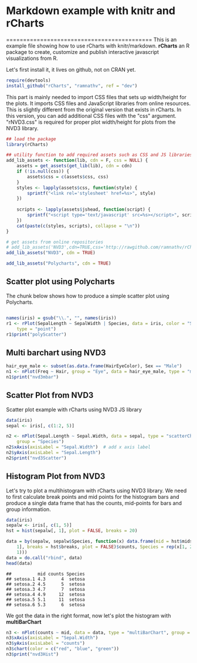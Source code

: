 # Markdown example with knitr and rCharts
===========================================
This is an example file showing how to use rCharts with knitr/markdown. **rCharts** an R package to create, customize and publish interactive javascript visualizations from R.

Let's first install it, it lives on github, not on CRAN yet.

```r
require(devtools)
install_github("rCharts", "ramnathv", ref = "dev")
```


This part is mainly needed to import CSS files that sets up width/height for the plots. It imports CSS files and JavaScript libraries from online resources. This is slightly different from the original version that exists in rCharts. In this version, you can add additional CSS files with the "css" argument. "rNVD3.css" is required for proper plot width/height for plots from the NVD3 library.

```r
## load the package
library(rCharts)

## utility function to add required assets such as CSS and JS libraries
add_lib_assets <- function(lib, cdn = F, css = NULL) {
    assets = get_assets(get_lib(lib), cdn = cdn)
    if (!is.null(css)) {
        assets$css = c(assets$css, css)
    }
    styles <- lapply(assets$css, function(style) {
        sprintf("<link rel='stylesheet' href=%s>", style)
    })
    
    scripts <- lapply(assets$jshead, function(script) {
        sprintf("<script type='text/javascript' src=%s></script>", script)
    })
    cat(paste(c(styles, scripts), collapse = "\n"))
}

# get assets from online repositories
# add_lib_assets('NVD3',cdn=TRUE,css='http://rawgithub.com/ramnathv/rCharts/master/inst/libraries/nvd3/css/rNVD3.css')
add_lib_assets("NVD3", cdn = TRUE)
```

<link rel='stylesheet' href=http://nvd3.org/src/nv.d3.css>
<script type='text/javascript' src=http://ajax.googleapis.com/ajax/libs/jquery/1.8.3/jquery.min.js></script>
<script type='text/javascript' src=http://d3js.org/d3.v2.min.js></script>
<script type='text/javascript' src=http://nvd3.org/nv.d3.js></script>
<script type='text/javascript' src=http://nvd3.org/lib/fisheye.js></script>

```r
add_lib_assets("Polycharts", cdn = TRUE)
```

<script type='text/javascript' src=https://rawgithub.com/Polychart/polychart2/develop/polychart2.standalone.js></script>


## Scatter plot using Polycharts
The chunk below shows how to produce a simple scatter plot using Polycharts.

```r

names(iris) = gsub("\\.", "", names(iris))
r1 <- rPlot(SepalLength ~ SepalWidth | Species, data = iris, color = "Species", 
    type = "point")
r1$print("polyScatter")
```


<div id = 'polyScatter' class = 'rChart polycharts'></div>
<script type='text/javascript'>
    var chartParams = {
 "dom": "polyScatter",
"width":    800,
"height":    400,
"layers": [
 {
 "x": "SepalWidth",
"y": "SepalLength",
"data": {
 "SepalLength": [    5.1,    4.9,    4.7,    4.6,      5,    5.4,    4.6,      5,    4.4,    4.9,    5.4,    4.8,    4.8,    4.3,    5.8,    5.7,    5.4,    5.1,    5.7,    5.1,    5.4,    5.1,    4.6,    5.1,    4.8,      5,      5,    5.2,    5.2,    4.7,    4.8,    5.4,    5.2,    5.5,    4.9,      5,    5.5,    4.9,    4.4,    5.1,      5,    4.5,    4.4,      5,    5.1,    4.8,    5.1,    4.6,    5.3,      5,      7,    6.4,    6.9,    5.5,    6.5,    5.7,    6.3,    4.9,    6.6,    5.2,      5,    5.9,      6,    6.1,    5.6,    6.7,    5.6,    5.8,    6.2,    5.6,    5.9,    6.1,    6.3,    6.1,    6.4,    6.6,    6.8,    6.7,      6,    5.7,    5.5,    5.5,    5.8,      6,    5.4,      6,    6.7,    6.3,    5.6,    5.5,    5.5,    6.1,    5.8,      5,    5.6,    5.7,    5.7,    6.2,    5.1,    5.7,    6.3,    5.8,    7.1,    6.3,    6.5,    7.6,    4.9,    7.3,    6.7,    7.2,    6.5,    6.4,    6.8,    5.7,    5.8,    6.4,    6.5,    7.7,    7.7,      6,    6.9,    5.6,    7.7,    6.3,    6.7,    7.2,    6.2,    6.1,    6.4,    7.2,    7.4,    7.9,    6.4,    6.3,    6.1,    7.7,    6.3,    6.4,      6,    6.9,    6.7,    6.9,    5.8,    6.8,    6.7,    6.7,    6.3,    6.5,    6.2,    5.9 ],
"SepalWidth": [    3.5,      3,    3.2,    3.1,    3.6,    3.9,    3.4,    3.4,    2.9,    3.1,    3.7,    3.4,      3,      3,      4,    4.4,    3.9,    3.5,    3.8,    3.8,    3.4,    3.7,    3.6,    3.3,    3.4,      3,    3.4,    3.5,    3.4,    3.2,    3.1,    3.4,    4.1,    4.2,    3.1,    3.2,    3.5,    3.6,      3,    3.4,    3.5,    2.3,    3.2,    3.5,    3.8,      3,    3.8,    3.2,    3.7,    3.3,    3.2,    3.2,    3.1,    2.3,    2.8,    2.8,    3.3,    2.4,    2.9,    2.7,      2,      3,    2.2,    2.9,    2.9,    3.1,      3,    2.7,    2.2,    2.5,    3.2,    2.8,    2.5,    2.8,    2.9,      3,    2.8,      3,    2.9,    2.6,    2.4,    2.4,    2.7,    2.7,      3,    3.4,    3.1,    2.3,      3,    2.5,    2.6,      3,    2.6,    2.3,    2.7,      3,    2.9,    2.9,    2.5,    2.8,    3.3,    2.7,      3,    2.9,      3,      3,    2.5,    2.9,    2.5,    3.6,    3.2,    2.7,      3,    2.5,    2.8,    3.2,      3,    3.8,    2.6,    2.2,    3.2,    2.8,    2.8,    2.7,    3.3,    3.2,    2.8,      3,    2.8,      3,    2.8,    3.8,    2.8,    2.8,    2.6,      3,    3.4,    3.1,      3,    3.1,    3.1,    3.1,    2.7,    3.2,    3.3,      3,    2.5,      3,    3.4,      3 ],
"PetalLength": [    1.4,    1.4,    1.3,    1.5,    1.4,    1.7,    1.4,    1.5,    1.4,    1.5,    1.5,    1.6,    1.4,    1.1,    1.2,    1.5,    1.3,    1.4,    1.7,    1.5,    1.7,    1.5,      1,    1.7,    1.9,    1.6,    1.6,    1.5,    1.4,    1.6,    1.6,    1.5,    1.5,    1.4,    1.5,    1.2,    1.3,    1.4,    1.3,    1.5,    1.3,    1.3,    1.3,    1.6,    1.9,    1.4,    1.6,    1.4,    1.5,    1.4,    4.7,    4.5,    4.9,      4,    4.6,    4.5,    4.7,    3.3,    4.6,    3.9,    3.5,    4.2,      4,    4.7,    3.6,    4.4,    4.5,    4.1,    4.5,    3.9,    4.8,      4,    4.9,    4.7,    4.3,    4.4,    4.8,      5,    4.5,    3.5,    3.8,    3.7,    3.9,    5.1,    4.5,    4.5,    4.7,    4.4,    4.1,      4,    4.4,    4.6,      4,    3.3,    4.2,    4.2,    4.2,    4.3,      3,    4.1,      6,    5.1,    5.9,    5.6,    5.8,    6.6,    4.5,    6.3,    5.8,    6.1,    5.1,    5.3,    5.5,      5,    5.1,    5.3,    5.5,    6.7,    6.9,      5,    5.7,    4.9,    6.7,    4.9,    5.7,      6,    4.8,    4.9,    5.6,    5.8,    6.1,    6.4,    5.6,    5.1,    5.6,    6.1,    5.6,    5.5,    4.8,    5.4,    5.6,    5.1,    5.1,    5.9,    5.7,    5.2,      5,    5.2,    5.4,    5.1 ],
"PetalWidth": [    0.2,    0.2,    0.2,    0.2,    0.2,    0.4,    0.3,    0.2,    0.2,    0.1,    0.2,    0.2,    0.1,    0.1,    0.2,    0.4,    0.4,    0.3,    0.3,    0.3,    0.2,    0.4,    0.2,    0.5,    0.2,    0.2,    0.4,    0.2,    0.2,    0.2,    0.2,    0.4,    0.1,    0.2,    0.2,    0.2,    0.2,    0.1,    0.2,    0.2,    0.3,    0.3,    0.2,    0.6,    0.4,    0.3,    0.2,    0.2,    0.2,    0.2,    1.4,    1.5,    1.5,    1.3,    1.5,    1.3,    1.6,      1,    1.3,    1.4,      1,    1.5,      1,    1.4,    1.3,    1.4,    1.5,      1,    1.5,    1.1,    1.8,    1.3,    1.5,    1.2,    1.3,    1.4,    1.4,    1.7,    1.5,      1,    1.1,      1,    1.2,    1.6,    1.5,    1.6,    1.5,    1.3,    1.3,    1.3,    1.2,    1.4,    1.2,      1,    1.3,    1.2,    1.3,    1.3,    1.1,    1.3,    2.5,    1.9,    2.1,    1.8,    2.2,    2.1,    1.7,    1.8,    1.8,    2.5,      2,    1.9,    2.1,      2,    2.4,    2.3,    1.8,    2.2,    2.3,    1.5,    2.3,      2,      2,    1.8,    2.1,    1.8,    1.8,    1.8,    2.1,    1.6,    1.9,      2,    2.2,    1.5,    1.4,    2.3,    2.4,    1.8,    1.8,    2.1,    2.4,    2.3,    1.9,    2.3,    2.5,    2.3,    1.9,      2,    2.3,    1.8 ],
"Species": [ "setosa", "setosa", "setosa", "setosa", "setosa", "setosa", "setosa", "setosa", "setosa", "setosa", "setosa", "setosa", "setosa", "setosa", "setosa", "setosa", "setosa", "setosa", "setosa", "setosa", "setosa", "setosa", "setosa", "setosa", "setosa", "setosa", "setosa", "setosa", "setosa", "setosa", "setosa", "setosa", "setosa", "setosa", "setosa", "setosa", "setosa", "setosa", "setosa", "setosa", "setosa", "setosa", "setosa", "setosa", "setosa", "setosa", "setosa", "setosa", "setosa", "setosa", "versicolor", "versicolor", "versicolor", "versicolor", "versicolor", "versicolor", "versicolor", "versicolor", "versicolor", "versicolor", "versicolor", "versicolor", "versicolor", "versicolor", "versicolor", "versicolor", "versicolor", "versicolor", "versicolor", "versicolor", "versicolor", "versicolor", "versicolor", "versicolor", "versicolor", "versicolor", "versicolor", "versicolor", "versicolor", "versicolor", "versicolor", "versicolor", "versicolor", "versicolor", "versicolor", "versicolor", "versicolor", "versicolor", "versicolor", "versicolor", "versicolor", "versicolor", "versicolor", "versicolor", "versicolor", "versicolor", "versicolor", "versicolor", "versicolor", "versicolor", "virginica", "virginica", "virginica", "virginica", "virginica", "virginica", "virginica", "virginica", "virginica", "virginica", "virginica", "virginica", "virginica", "virginica", "virginica", "virginica", "virginica", "virginica", "virginica", "virginica", "virginica", "virginica", "virginica", "virginica", "virginica", "virginica", "virginica", "virginica", "virginica", "virginica", "virginica", "virginica", "virginica", "virginica", "virginica", "virginica", "virginica", "virginica", "virginica", "virginica", "virginica", "virginica", "virginica", "virginica", "virginica", "virginica", "virginica", "virginica", "virginica", "virginica" ] 
},
"facet": "Species",
"color": "Species",
"type": "point" 
} 
],
"facet": {
 "type": "wrap",
"var": "Species" 
},
"guides": [],
"coord": [],
"id": "polyScatter" 
}
    _.each(chartParams.layers, function(el){
        el.data = polyjs.data(el.data)
    })
    var graph_polyScatter = polyjs.chart(chartParams);
</script>


## Multi barchart using NVD3

```r
hair_eye_male <- subset(as.data.frame(HairEyeColor), Sex == "Male")
n1 <- nPlot(Freq ~ Hair, group = "Eye", data = hair_eye_male, type = "multiBarChart")
n1$print("nvd3mbar")
```


<div id = 'nvd3mbar' class = 'rChart nvd3'></div>
<script type='text/javascript'>
 $(document).ready(function(){
      drawnvd3mbar()
    });
    function drawnvd3mbar(){  
      var opts = {
 "dom": "nvd3mbar",
"width":    800,
"height":    400,
"x": "Hair",
"y": "Freq",
"group": "Eye",
"type": "multiBarChart",
"id": "nvd3mbar" 
},
        data = [
 {
 "Hair": "Black",
"Eye": "Brown",
"Sex": "Male",
"Freq":     32 
},
{
 "Hair": "Brown",
"Eye": "Brown",
"Sex": "Male",
"Freq":     53 
},
{
 "Hair": "Red",
"Eye": "Brown",
"Sex": "Male",
"Freq":     10 
},
{
 "Hair": "Blond",
"Eye": "Brown",
"Sex": "Male",
"Freq":      3 
},
{
 "Hair": "Black",
"Eye": "Blue",
"Sex": "Male",
"Freq":     11 
},
{
 "Hair": "Brown",
"Eye": "Blue",
"Sex": "Male",
"Freq":     50 
},
{
 "Hair": "Red",
"Eye": "Blue",
"Sex": "Male",
"Freq":     10 
},
{
 "Hair": "Blond",
"Eye": "Blue",
"Sex": "Male",
"Freq":     30 
},
{
 "Hair": "Black",
"Eye": "Hazel",
"Sex": "Male",
"Freq":     10 
},
{
 "Hair": "Brown",
"Eye": "Hazel",
"Sex": "Male",
"Freq":     25 
},
{
 "Hair": "Red",
"Eye": "Hazel",
"Sex": "Male",
"Freq":      7 
},
{
 "Hair": "Blond",
"Eye": "Hazel",
"Sex": "Male",
"Freq":      5 
},
{
 "Hair": "Black",
"Eye": "Green",
"Sex": "Male",
"Freq":      3 
},
{
 "Hair": "Brown",
"Eye": "Green",
"Sex": "Male",
"Freq":     15 
},
{
 "Hair": "Red",
"Eye": "Green",
"Sex": "Male",
"Freq":      7 
},
{
 "Hair": "Blond",
"Eye": "Green",
"Sex": "Male",
"Freq":      8 
} 
]
  
      var data = d3.nest()
        .key(function(d){
          return opts.group === undefined ? 'main' : d[opts.group]
        })
        .entries(data)
      
      nv.addGraph(function() {
        var chart = nv.models[opts.type]()
          .x(function(d) { return d[opts.x] })
          .y(function(d) { return d[opts.y] })
          .width(opts.width)
          .height(opts.height)
         
        
          
        

        
        
        
      
       d3.select("#" + opts.id)
        .append('svg')
        .datum(data)
        .transition().duration(500)
        .call(chart);

       nv.utils.windowResize(chart.update);
       return chart;
      });
    };
</script>



## Scatter Plot from NVD3
Scatter plot example with rCharts using NVD3 JS library

```r
data(iris)
sepal <- iris[, c(1:2, 5)]

n2 <- nPlot(Sepal.Length ~ Sepal.Width, data = sepal, type = "scatterChart", 
    group = "Species")
n2$xAxis(axisLabel = "Sepal.Width")  # add x axis label
n2$yAxis(axisLabel = "Sepal.Length")
n2$print("nvd3Scatter")
```


<div id = 'nvd3Scatter' class = 'rChart nvd3'></div>
<script type='text/javascript'>
 $(document).ready(function(){
      drawnvd3Scatter()
    });
    function drawnvd3Scatter(){  
      var opts = {
 "dom": "nvd3Scatter",
"width":    800,
"height":    400,
"x": "Sepal.Width",
"y": "Sepal.Length",
"type": "scatterChart",
"group": "Species",
"id": "nvd3Scatter" 
},
        data = [
 {
 "Sepal.Length":    5.1,
"Sepal.Width":    3.5,
"Species": "setosa" 
},
{
 "Sepal.Length":    4.9,
"Sepal.Width":      3,
"Species": "setosa" 
},
{
 "Sepal.Length":    4.7,
"Sepal.Width":    3.2,
"Species": "setosa" 
},
{
 "Sepal.Length":    4.6,
"Sepal.Width":    3.1,
"Species": "setosa" 
},
{
 "Sepal.Length":      5,
"Sepal.Width":    3.6,
"Species": "setosa" 
},
{
 "Sepal.Length":    5.4,
"Sepal.Width":    3.9,
"Species": "setosa" 
},
{
 "Sepal.Length":    4.6,
"Sepal.Width":    3.4,
"Species": "setosa" 
},
{
 "Sepal.Length":      5,
"Sepal.Width":    3.4,
"Species": "setosa" 
},
{
 "Sepal.Length":    4.4,
"Sepal.Width":    2.9,
"Species": "setosa" 
},
{
 "Sepal.Length":    4.9,
"Sepal.Width":    3.1,
"Species": "setosa" 
},
{
 "Sepal.Length":    5.4,
"Sepal.Width":    3.7,
"Species": "setosa" 
},
{
 "Sepal.Length":    4.8,
"Sepal.Width":    3.4,
"Species": "setosa" 
},
{
 "Sepal.Length":    4.8,
"Sepal.Width":      3,
"Species": "setosa" 
},
{
 "Sepal.Length":    4.3,
"Sepal.Width":      3,
"Species": "setosa" 
},
{
 "Sepal.Length":    5.8,
"Sepal.Width":      4,
"Species": "setosa" 
},
{
 "Sepal.Length":    5.7,
"Sepal.Width":    4.4,
"Species": "setosa" 
},
{
 "Sepal.Length":    5.4,
"Sepal.Width":    3.9,
"Species": "setosa" 
},
{
 "Sepal.Length":    5.1,
"Sepal.Width":    3.5,
"Species": "setosa" 
},
{
 "Sepal.Length":    5.7,
"Sepal.Width":    3.8,
"Species": "setosa" 
},
{
 "Sepal.Length":    5.1,
"Sepal.Width":    3.8,
"Species": "setosa" 
},
{
 "Sepal.Length":    5.4,
"Sepal.Width":    3.4,
"Species": "setosa" 
},
{
 "Sepal.Length":    5.1,
"Sepal.Width":    3.7,
"Species": "setosa" 
},
{
 "Sepal.Length":    4.6,
"Sepal.Width":    3.6,
"Species": "setosa" 
},
{
 "Sepal.Length":    5.1,
"Sepal.Width":    3.3,
"Species": "setosa" 
},
{
 "Sepal.Length":    4.8,
"Sepal.Width":    3.4,
"Species": "setosa" 
},
{
 "Sepal.Length":      5,
"Sepal.Width":      3,
"Species": "setosa" 
},
{
 "Sepal.Length":      5,
"Sepal.Width":    3.4,
"Species": "setosa" 
},
{
 "Sepal.Length":    5.2,
"Sepal.Width":    3.5,
"Species": "setosa" 
},
{
 "Sepal.Length":    5.2,
"Sepal.Width":    3.4,
"Species": "setosa" 
},
{
 "Sepal.Length":    4.7,
"Sepal.Width":    3.2,
"Species": "setosa" 
},
{
 "Sepal.Length":    4.8,
"Sepal.Width":    3.1,
"Species": "setosa" 
},
{
 "Sepal.Length":    5.4,
"Sepal.Width":    3.4,
"Species": "setosa" 
},
{
 "Sepal.Length":    5.2,
"Sepal.Width":    4.1,
"Species": "setosa" 
},
{
 "Sepal.Length":    5.5,
"Sepal.Width":    4.2,
"Species": "setosa" 
},
{
 "Sepal.Length":    4.9,
"Sepal.Width":    3.1,
"Species": "setosa" 
},
{
 "Sepal.Length":      5,
"Sepal.Width":    3.2,
"Species": "setosa" 
},
{
 "Sepal.Length":    5.5,
"Sepal.Width":    3.5,
"Species": "setosa" 
},
{
 "Sepal.Length":    4.9,
"Sepal.Width":    3.6,
"Species": "setosa" 
},
{
 "Sepal.Length":    4.4,
"Sepal.Width":      3,
"Species": "setosa" 
},
{
 "Sepal.Length":    5.1,
"Sepal.Width":    3.4,
"Species": "setosa" 
},
{
 "Sepal.Length":      5,
"Sepal.Width":    3.5,
"Species": "setosa" 
},
{
 "Sepal.Length":    4.5,
"Sepal.Width":    2.3,
"Species": "setosa" 
},
{
 "Sepal.Length":    4.4,
"Sepal.Width":    3.2,
"Species": "setosa" 
},
{
 "Sepal.Length":      5,
"Sepal.Width":    3.5,
"Species": "setosa" 
},
{
 "Sepal.Length":    5.1,
"Sepal.Width":    3.8,
"Species": "setosa" 
},
{
 "Sepal.Length":    4.8,
"Sepal.Width":      3,
"Species": "setosa" 
},
{
 "Sepal.Length":    5.1,
"Sepal.Width":    3.8,
"Species": "setosa" 
},
{
 "Sepal.Length":    4.6,
"Sepal.Width":    3.2,
"Species": "setosa" 
},
{
 "Sepal.Length":    5.3,
"Sepal.Width":    3.7,
"Species": "setosa" 
},
{
 "Sepal.Length":      5,
"Sepal.Width":    3.3,
"Species": "setosa" 
},
{
 "Sepal.Length":      7,
"Sepal.Width":    3.2,
"Species": "versicolor" 
},
{
 "Sepal.Length":    6.4,
"Sepal.Width":    3.2,
"Species": "versicolor" 
},
{
 "Sepal.Length":    6.9,
"Sepal.Width":    3.1,
"Species": "versicolor" 
},
{
 "Sepal.Length":    5.5,
"Sepal.Width":    2.3,
"Species": "versicolor" 
},
{
 "Sepal.Length":    6.5,
"Sepal.Width":    2.8,
"Species": "versicolor" 
},
{
 "Sepal.Length":    5.7,
"Sepal.Width":    2.8,
"Species": "versicolor" 
},
{
 "Sepal.Length":    6.3,
"Sepal.Width":    3.3,
"Species": "versicolor" 
},
{
 "Sepal.Length":    4.9,
"Sepal.Width":    2.4,
"Species": "versicolor" 
},
{
 "Sepal.Length":    6.6,
"Sepal.Width":    2.9,
"Species": "versicolor" 
},
{
 "Sepal.Length":    5.2,
"Sepal.Width":    2.7,
"Species": "versicolor" 
},
{
 "Sepal.Length":      5,
"Sepal.Width":      2,
"Species": "versicolor" 
},
{
 "Sepal.Length":    5.9,
"Sepal.Width":      3,
"Species": "versicolor" 
},
{
 "Sepal.Length":      6,
"Sepal.Width":    2.2,
"Species": "versicolor" 
},
{
 "Sepal.Length":    6.1,
"Sepal.Width":    2.9,
"Species": "versicolor" 
},
{
 "Sepal.Length":    5.6,
"Sepal.Width":    2.9,
"Species": "versicolor" 
},
{
 "Sepal.Length":    6.7,
"Sepal.Width":    3.1,
"Species": "versicolor" 
},
{
 "Sepal.Length":    5.6,
"Sepal.Width":      3,
"Species": "versicolor" 
},
{
 "Sepal.Length":    5.8,
"Sepal.Width":    2.7,
"Species": "versicolor" 
},
{
 "Sepal.Length":    6.2,
"Sepal.Width":    2.2,
"Species": "versicolor" 
},
{
 "Sepal.Length":    5.6,
"Sepal.Width":    2.5,
"Species": "versicolor" 
},
{
 "Sepal.Length":    5.9,
"Sepal.Width":    3.2,
"Species": "versicolor" 
},
{
 "Sepal.Length":    6.1,
"Sepal.Width":    2.8,
"Species": "versicolor" 
},
{
 "Sepal.Length":    6.3,
"Sepal.Width":    2.5,
"Species": "versicolor" 
},
{
 "Sepal.Length":    6.1,
"Sepal.Width":    2.8,
"Species": "versicolor" 
},
{
 "Sepal.Length":    6.4,
"Sepal.Width":    2.9,
"Species": "versicolor" 
},
{
 "Sepal.Length":    6.6,
"Sepal.Width":      3,
"Species": "versicolor" 
},
{
 "Sepal.Length":    6.8,
"Sepal.Width":    2.8,
"Species": "versicolor" 
},
{
 "Sepal.Length":    6.7,
"Sepal.Width":      3,
"Species": "versicolor" 
},
{
 "Sepal.Length":      6,
"Sepal.Width":    2.9,
"Species": "versicolor" 
},
{
 "Sepal.Length":    5.7,
"Sepal.Width":    2.6,
"Species": "versicolor" 
},
{
 "Sepal.Length":    5.5,
"Sepal.Width":    2.4,
"Species": "versicolor" 
},
{
 "Sepal.Length":    5.5,
"Sepal.Width":    2.4,
"Species": "versicolor" 
},
{
 "Sepal.Length":    5.8,
"Sepal.Width":    2.7,
"Species": "versicolor" 
},
{
 "Sepal.Length":      6,
"Sepal.Width":    2.7,
"Species": "versicolor" 
},
{
 "Sepal.Length":    5.4,
"Sepal.Width":      3,
"Species": "versicolor" 
},
{
 "Sepal.Length":      6,
"Sepal.Width":    3.4,
"Species": "versicolor" 
},
{
 "Sepal.Length":    6.7,
"Sepal.Width":    3.1,
"Species": "versicolor" 
},
{
 "Sepal.Length":    6.3,
"Sepal.Width":    2.3,
"Species": "versicolor" 
},
{
 "Sepal.Length":    5.6,
"Sepal.Width":      3,
"Species": "versicolor" 
},
{
 "Sepal.Length":    5.5,
"Sepal.Width":    2.5,
"Species": "versicolor" 
},
{
 "Sepal.Length":    5.5,
"Sepal.Width":    2.6,
"Species": "versicolor" 
},
{
 "Sepal.Length":    6.1,
"Sepal.Width":      3,
"Species": "versicolor" 
},
{
 "Sepal.Length":    5.8,
"Sepal.Width":    2.6,
"Species": "versicolor" 
},
{
 "Sepal.Length":      5,
"Sepal.Width":    2.3,
"Species": "versicolor" 
},
{
 "Sepal.Length":    5.6,
"Sepal.Width":    2.7,
"Species": "versicolor" 
},
{
 "Sepal.Length":    5.7,
"Sepal.Width":      3,
"Species": "versicolor" 
},
{
 "Sepal.Length":    5.7,
"Sepal.Width":    2.9,
"Species": "versicolor" 
},
{
 "Sepal.Length":    6.2,
"Sepal.Width":    2.9,
"Species": "versicolor" 
},
{
 "Sepal.Length":    5.1,
"Sepal.Width":    2.5,
"Species": "versicolor" 
},
{
 "Sepal.Length":    5.7,
"Sepal.Width":    2.8,
"Species": "versicolor" 
},
{
 "Sepal.Length":    6.3,
"Sepal.Width":    3.3,
"Species": "virginica" 
},
{
 "Sepal.Length":    5.8,
"Sepal.Width":    2.7,
"Species": "virginica" 
},
{
 "Sepal.Length":    7.1,
"Sepal.Width":      3,
"Species": "virginica" 
},
{
 "Sepal.Length":    6.3,
"Sepal.Width":    2.9,
"Species": "virginica" 
},
{
 "Sepal.Length":    6.5,
"Sepal.Width":      3,
"Species": "virginica" 
},
{
 "Sepal.Length":    7.6,
"Sepal.Width":      3,
"Species": "virginica" 
},
{
 "Sepal.Length":    4.9,
"Sepal.Width":    2.5,
"Species": "virginica" 
},
{
 "Sepal.Length":    7.3,
"Sepal.Width":    2.9,
"Species": "virginica" 
},
{
 "Sepal.Length":    6.7,
"Sepal.Width":    2.5,
"Species": "virginica" 
},
{
 "Sepal.Length":    7.2,
"Sepal.Width":    3.6,
"Species": "virginica" 
},
{
 "Sepal.Length":    6.5,
"Sepal.Width":    3.2,
"Species": "virginica" 
},
{
 "Sepal.Length":    6.4,
"Sepal.Width":    2.7,
"Species": "virginica" 
},
{
 "Sepal.Length":    6.8,
"Sepal.Width":      3,
"Species": "virginica" 
},
{
 "Sepal.Length":    5.7,
"Sepal.Width":    2.5,
"Species": "virginica" 
},
{
 "Sepal.Length":    5.8,
"Sepal.Width":    2.8,
"Species": "virginica" 
},
{
 "Sepal.Length":    6.4,
"Sepal.Width":    3.2,
"Species": "virginica" 
},
{
 "Sepal.Length":    6.5,
"Sepal.Width":      3,
"Species": "virginica" 
},
{
 "Sepal.Length":    7.7,
"Sepal.Width":    3.8,
"Species": "virginica" 
},
{
 "Sepal.Length":    7.7,
"Sepal.Width":    2.6,
"Species": "virginica" 
},
{
 "Sepal.Length":      6,
"Sepal.Width":    2.2,
"Species": "virginica" 
},
{
 "Sepal.Length":    6.9,
"Sepal.Width":    3.2,
"Species": "virginica" 
},
{
 "Sepal.Length":    5.6,
"Sepal.Width":    2.8,
"Species": "virginica" 
},
{
 "Sepal.Length":    7.7,
"Sepal.Width":    2.8,
"Species": "virginica" 
},
{
 "Sepal.Length":    6.3,
"Sepal.Width":    2.7,
"Species": "virginica" 
},
{
 "Sepal.Length":    6.7,
"Sepal.Width":    3.3,
"Species": "virginica" 
},
{
 "Sepal.Length":    7.2,
"Sepal.Width":    3.2,
"Species": "virginica" 
},
{
 "Sepal.Length":    6.2,
"Sepal.Width":    2.8,
"Species": "virginica" 
},
{
 "Sepal.Length":    6.1,
"Sepal.Width":      3,
"Species": "virginica" 
},
{
 "Sepal.Length":    6.4,
"Sepal.Width":    2.8,
"Species": "virginica" 
},
{
 "Sepal.Length":    7.2,
"Sepal.Width":      3,
"Species": "virginica" 
},
{
 "Sepal.Length":    7.4,
"Sepal.Width":    2.8,
"Species": "virginica" 
},
{
 "Sepal.Length":    7.9,
"Sepal.Width":    3.8,
"Species": "virginica" 
},
{
 "Sepal.Length":    6.4,
"Sepal.Width":    2.8,
"Species": "virginica" 
},
{
 "Sepal.Length":    6.3,
"Sepal.Width":    2.8,
"Species": "virginica" 
},
{
 "Sepal.Length":    6.1,
"Sepal.Width":    2.6,
"Species": "virginica" 
},
{
 "Sepal.Length":    7.7,
"Sepal.Width":      3,
"Species": "virginica" 
},
{
 "Sepal.Length":    6.3,
"Sepal.Width":    3.4,
"Species": "virginica" 
},
{
 "Sepal.Length":    6.4,
"Sepal.Width":    3.1,
"Species": "virginica" 
},
{
 "Sepal.Length":      6,
"Sepal.Width":      3,
"Species": "virginica" 
},
{
 "Sepal.Length":    6.9,
"Sepal.Width":    3.1,
"Species": "virginica" 
},
{
 "Sepal.Length":    6.7,
"Sepal.Width":    3.1,
"Species": "virginica" 
},
{
 "Sepal.Length":    6.9,
"Sepal.Width":    3.1,
"Species": "virginica" 
},
{
 "Sepal.Length":    5.8,
"Sepal.Width":    2.7,
"Species": "virginica" 
},
{
 "Sepal.Length":    6.8,
"Sepal.Width":    3.2,
"Species": "virginica" 
},
{
 "Sepal.Length":    6.7,
"Sepal.Width":    3.3,
"Species": "virginica" 
},
{
 "Sepal.Length":    6.7,
"Sepal.Width":      3,
"Species": "virginica" 
},
{
 "Sepal.Length":    6.3,
"Sepal.Width":    2.5,
"Species": "virginica" 
},
{
 "Sepal.Length":    6.5,
"Sepal.Width":      3,
"Species": "virginica" 
},
{
 "Sepal.Length":    6.2,
"Sepal.Width":    3.4,
"Species": "virginica" 
},
{
 "Sepal.Length":    5.9,
"Sepal.Width":      3,
"Species": "virginica" 
} 
]
  
      var data = d3.nest()
        .key(function(d){
          return opts.group === undefined ? 'main' : d[opts.group]
        })
        .entries(data)
      
      nv.addGraph(function() {
        var chart = nv.models[opts.type]()
          .x(function(d) { return d[opts.x] })
          .y(function(d) { return d[opts.y] })
          .width(opts.width)
          .height(opts.height)
         
        
          
        chart.xAxis
  .axisLabel("Sepal.Width")

        
        
        chart.yAxis
  .axisLabel("Sepal.Length")
      
       d3.select("#" + opts.id)
        .append('svg')
        .datum(data)
        .transition().duration(500)
        .call(chart);

       nv.utils.windowResize(chart.update);
       return chart;
      });
    };
</script>


## Histogram Plot from NVD3
Let's try to plot a multihistogram with rCharts using NVD3 library. We need to first calculate break points and mid points for the histogram bars and produce a single data frame that has the counts, mid-points for bars and group information.

```r
data(iris)
sepalw <- iris[, c(1, 5)]
hst = hist(sepalw[, 1], plot = FALSE, breaks = 20)

data = by(sepalw, sepalw$Species, function(x) data.frame(mid = hst$mids, counts = hist(x[, 
    1], breaks = hst$breaks, plot = FALSE)$counts, Species = rep(x[1, 2], length(hst$breaks) - 
    1)))
data = do.call("rbind", data)
head(data)
```

```
##          mid counts Species
## setosa.1 4.3      4  setosa
## setosa.2 4.5      5  setosa
## setosa.3 4.7      7  setosa
## setosa.4 4.9     12  setosa
## setosa.5 5.1     11  setosa
## setosa.6 5.3      6  setosa
```


We got the data in the right format, now let's plot the histogram with **multiBarChart**

```r
n3 <- nPlot(counts ~ mid, data = data, type = "multiBarChart", group = "Species")
n3$xAxis(axisLabel = "Sepal.Width")
n3$yAxis(axisLabel = "counts")
n3$chart(color = c("red", "blue", "green"))
n3$print("nvd3Hist")
```


<div id = 'nvd3Hist' class = 'rChart nvd3'></div>
<script type='text/javascript'>
 $(document).ready(function(){
      drawnvd3Hist()
    });
    function drawnvd3Hist(){  
      var opts = {
 "dom": "nvd3Hist",
"width":    800,
"height":    400,
"x": "mid",
"y": "counts",
"type": "multiBarChart",
"group": "Species",
"id": "nvd3Hist" 
},
        data = [
 {
 "mid":    4.3,
"counts": 4,
"Species": "setosa" 
},
{
 "mid":    4.5,
"counts": 5,
"Species": "setosa" 
},
{
 "mid":    4.7,
"counts": 7,
"Species": "setosa" 
},
{
 "mid":    4.9,
"counts": 12,
"Species": "setosa" 
},
{
 "mid":    5.1,
"counts": 11,
"Species": "setosa" 
},
{
 "mid":    5.3,
"counts": 6,
"Species": "setosa" 
},
{
 "mid":    5.5,
"counts": 2,
"Species": "setosa" 
},
{
 "mid":    5.7,
"counts": 3,
"Species": "setosa" 
},
{
 "mid":    5.9,
"counts": 0,
"Species": "setosa" 
},
{
 "mid":    6.1,
"counts": 0,
"Species": "setosa" 
},
{
 "mid":    6.3,
"counts": 0,
"Species": "setosa" 
},
{
 "mid":    6.5,
"counts": 0,
"Species": "setosa" 
},
{
 "mid":    6.7,
"counts": 0,
"Species": "setosa" 
},
{
 "mid":    6.9,
"counts": 0,
"Species": "setosa" 
},
{
 "mid":    7.1,
"counts": 0,
"Species": "setosa" 
},
{
 "mid":    7.3,
"counts": 0,
"Species": "setosa" 
},
{
 "mid":    7.5,
"counts": 0,
"Species": "setosa" 
},
{
 "mid":    7.7,
"counts": 0,
"Species": "setosa" 
},
{
 "mid":    7.9,
"counts": 0,
"Species": "setosa" 
},
{
 "mid":    4.3,
"counts": 0,
"Species": "versicolor" 
},
{
 "mid":    4.5,
"counts": 0,
"Species": "versicolor" 
},
{
 "mid":    4.7,
"counts": 0,
"Species": "versicolor" 
},
{
 "mid":    4.9,
"counts": 3,
"Species": "versicolor" 
},
{
 "mid":    5.1,
"counts": 2,
"Species": "versicolor" 
},
{
 "mid":    5.3,
"counts": 1,
"Species": "versicolor" 
},
{
 "mid":    5.5,
"counts": 10,
"Species": "versicolor" 
},
{
 "mid":    5.7,
"counts": 8,
"Species": "versicolor" 
},
{
 "mid":    5.9,
"counts": 6,
"Species": "versicolor" 
},
{
 "mid":    6.1,
"counts": 6,
"Species": "versicolor" 
},
{
 "mid":    6.3,
"counts": 5,
"Species": "versicolor" 
},
{
 "mid":    6.5,
"counts": 3,
"Species": "versicolor" 
},
{
 "mid":    6.7,
"counts": 4,
"Species": "versicolor" 
},
{
 "mid":    6.9,
"counts": 2,
"Species": "versicolor" 
},
{
 "mid":    7.1,
"counts": 0,
"Species": "versicolor" 
},
{
 "mid":    7.3,
"counts": 0,
"Species": "versicolor" 
},
{
 "mid":    7.5,
"counts": 0,
"Species": "versicolor" 
},
{
 "mid":    7.7,
"counts": 0,
"Species": "versicolor" 
},
{
 "mid":    7.9,
"counts": 0,
"Species": "versicolor" 
},
{
 "mid":    4.3,
"counts": 0,
"Species": "virginica" 
},
{
 "mid":    4.5,
"counts": 0,
"Species": "virginica" 
},
{
 "mid":    4.7,
"counts": 0,
"Species": "virginica" 
},
{
 "mid":    4.9,
"counts": 1,
"Species": "virginica" 
},
{
 "mid":    5.1,
"counts": 0,
"Species": "virginica" 
},
{
 "mid":    5.3,
"counts": 0,
"Species": "virginica" 
},
{
 "mid":    5.5,
"counts": 1,
"Species": "virginica" 
},
{
 "mid":    5.7,
"counts": 4,
"Species": "virginica" 
},
{
 "mid":    5.9,
"counts": 3,
"Species": "virginica" 
},
{
 "mid":    6.1,
"counts": 4,
"Species": "virginica" 
},
{
 "mid":    6.3,
"counts": 11,
"Species": "virginica" 
},
{
 "mid":    6.5,
"counts": 4,
"Species": "virginica" 
},
{
 "mid":    6.7,
"counts": 7,
"Species": "virginica" 
},
{
 "mid":    6.9,
"counts": 3,
"Species": "virginica" 
},
{
 "mid":    7.1,
"counts": 4,
"Species": "virginica" 
},
{
 "mid":    7.3,
"counts": 2,
"Species": "virginica" 
},
{
 "mid":    7.5,
"counts": 1,
"Species": "virginica" 
},
{
 "mid":    7.7,
"counts": 4,
"Species": "virginica" 
},
{
 "mid":    7.9,
"counts": 1,
"Species": "virginica" 
} 
]
  
      var data = d3.nest()
        .key(function(d){
          return opts.group === undefined ? 'main' : d[opts.group]
        })
        .entries(data)
      
      nv.addGraph(function() {
        var chart = nv.models[opts.type]()
          .x(function(d) { return d[opts.x] })
          .y(function(d) { return d[opts.y] })
          .width(opts.width)
          .height(opts.height)
         
        chart
  .color([ "red", "blue", "green" ])
          
        chart.xAxis
  .axisLabel("Sepal.Width")

        
        
        chart.yAxis
  .axisLabel("counts")
      
       d3.select("#" + opts.id)
        .append('svg')
        .datum(data)
        .transition().duration(500)
        .call(chart);

       nv.utils.windowResize(chart.update);
       return chart;
      });
    };
</script>

